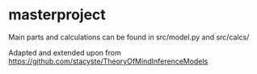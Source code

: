 # masterproject

Main parts and calculations can be found in src/model.py and src/calcs/

Adapted and extended upon from https://github.com/stacyste/TheoryOfMindInferenceModels
